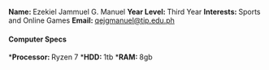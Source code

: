 <b>Name: </b>Ezekiel Jammuel G. Manuel
<b>Year Level: </b>Third Year
<b>Interests: </b>Sports and Online Games
<b>Email: </b>qejgmanuel@tip.edu.ph

#### Computer Specs
*<b>Processor: </b>Ryzen 7
*<b>HDD: </b>1tb
*<b>RAM: </b>8gb

